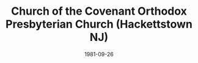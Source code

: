 ---
date: &id001 1981-09-26
end_date: null
location:
  address: 319 Blau Road
  city: Hackettstown
  state: NJ
minister:
- end: null
  name: Ronald Pearce
  start: 1981-09-26
  type: Pastor
- end: 2005-01-01
  name: Frederick Rice
  start: 2001-01-01
  type: Associate Pastor
- end: 2010-01-01
  name: Gregory Gentry
  start: 2008-01-01
  type: Associate Pastor
- end: null
  name: James J. Jordan
  start: 2016-01-01
  type: Associate Pastor
ministers:
- Ronald Pearce
- Frederick Rice
- Gregory Gentry
- James J. Jordan
name: Church of the Covenant Orthodox Presbyterian Church
names:
- end: null
  name: Church of the Covenant Orthodox Presbyterian Church
  start: 1981-09-26
origination_date: *id001
raw_data: "NEW JERSEY\tHackettstown\nChurch of the Covenant Orthodox Presbyterian\
  \ Church  (September 26, 1981- )\n319 Blau Road\nPastor: Ronald Pearce, 1981-\n\
  Assoc. Pastors: Frederick Rice, 2001-5\nGregory Gentry, 2008-10\nJames J. Jordan,\
  \ 2016-\n"
received_from: null
states:
- NJ
status:
  active: true
  end_date: null
  reason: null
  received_from: null
  withdrawal_to: null
title: Church of the Covenant Orthodox Presbyterian Church (Hackettstown NJ)
year_established:
- 1981

---
